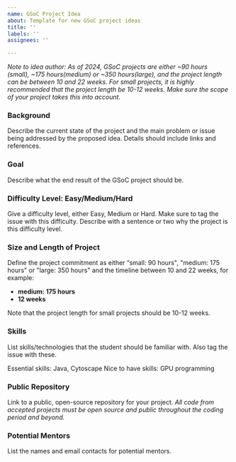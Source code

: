 ```yaml
---
name: GSoC Project Idea
about: Template for new GSoC project ideas
title: ''
labels: ''
assignees: ''

---
```


*Note to idea author: As of 2024, GSoC projects are either ~90 hours (small), ~175 hours(medium) or ~350 hours(large), and the project length can be between 10 and 22 weeks. For small projects, it is highly recommended that the project length be 10-12 weeks. Make sure the scope of your project takes this into account.*

### Background
Describe the current state of the project and the main problem or issue being addressed by the proposed idea. Details should include links and references. 

### Goal
Describe what the end result of the GSoC project should be.

### Difficulty Level: Easy/Medium/Hard
Give a difficulty level, either Easy, Medium or Hard. Make sure to tag the issue with this difficulty.
Describe with a sentence or two why the project is this difficulty level.

### Size and Length of Project
Define the project commitment as either “small: 90 hours", "medium: 175 hours" or "large: 350 hours" and the timeline between 10 and 22 weeks, for example: 
- **medium: 175 hours**
- **12 weeks**

Note that the project length for small projects should be 10-12 weeks.

### Skills
List skills/technologies that the student should be familiar with. Also tag the issue with these.

Essential skills: Java, Cytoscape
Nice to have skills: GPU programming 

### Public Repository
Link to a public, open-source repository for your project. _All code from accepted projects must be open source and public throughout the coding period and beyond._ 

### Potential Mentors
List the names and email contacts for potential mentors.
